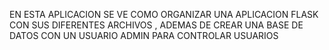 EN ESTA APLICACION SE VE COMO ORGANIZAR UNA APLICACION FLASK CON SUS DIFERENTES ARCHIVOS , ADEMAS 
DE CREAR UNA BASE DE DATOS CON UN USUARIO ADMIN PARA CONTROLAR USUARIOS
